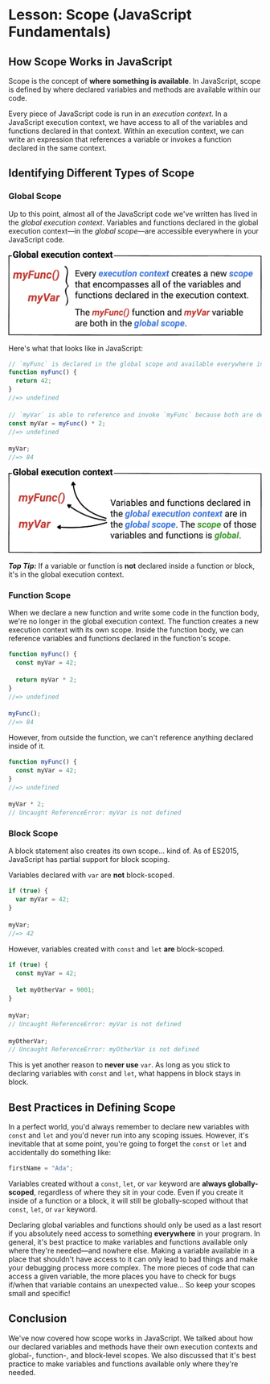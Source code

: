 # Lesson: Scope (JavaScript Fundamentals)

## How Scope Works in JavaScript

Scope is the concept of **where something is available**. In JavaScript, scope is defined by where declared variables and methods are available within our code.

Every piece of JavaScript code is run in an _execution context_. In a JavaScript execution context, we have access to all of the variables and functions declared in that context. Within an execution context, we can write an expression that references a variable or invokes a function declared in the same context.

## Identifying Different Types of Scope

### Global Scope

Up to this point, almost all of the JavaScript code we've written has lived in the _global execution context_. Variables and functions declared in the global execution context—in the _global scope_—are accessible everywhere in your JavaScript code.

![JavaScript global execution context](/public/images/front-end-web-programming-in-javascript/global-scope-01.png)

Here's what that looks like in JavaScript:

```js
// `myFunc` is declared in the global scope and available everywhere in your code
function myFunc() {
  return 42;
}
//=> undefined

// `myVar` is able to reference and invoke `myFunc` because both are declared in the same scope (the global execution context)
const myVar = myFunc() * 2;
//=> undefined

myVar;
//=> 84
```

![JavaScript global execution context (continued)](/public/images/front-end-web-programming-in-javascript/global-scope-02.png)

**_Top Tip:_** If a variable or function is **not** declared inside a function or block, it's in the global execution context.

### Function Scope

When we declare a new function and write some code in the function body, we're no longer in the global execution context. The function creates a new execution context with its own scope. Inside the function body, we can reference variables and functions declared in the function's scope.

```js
function myFunc() {
  const myVar = 42;

  return myVar * 2;
}
//=> undefined

myFunc();
//=> 84
```

However, from outside the function, we can't reference anything declared inside of it.

```js
function myFunc() {
  const myVar = 42;
}
//=> undefined

myVar * 2;
// Uncaught ReferenceError: myVar is not defined
```

### Block Scope

A block statement also creates its own scope... kind of. As of ES2015, JavaScript has partial support for block scoping.

Variables declared with `var` are **not** block-scoped.

```js
if (true) {
  var myVar = 42;
}

myVar;
//=> 42
```

However, variables created with `const` and `let` **are** block-scoped.

```js
if (true) {
  const myVar = 42;

  let myOtherVar = 9001;
}

myVar;
// Uncaught ReferenceError: myVar is not defined

myOtherVar;
// Uncaught ReferenceError: myOtherVar is not defined
```

This is yet another reason to **never use** `var`. As long as you stick to declaring variables with `const` and `let`, what happens in block stays in block.

## Best Practices in Defining Scope

In a perfect world, you'd always remember to declare new variables with `const` and `let` and you'd never run into any scoping issues. However, it's inevitable that at some point, you're going to forget the `const` or `let` and accidentally do something like:

```js
firstName = "Ada";
```

Variables created without a `const`, `let`, or `var` keyword are **always globally-scoped**, regardless of where they sit in your code. Even if you create it inside of a function or a block, it will still be globally-scoped without that `const`, `let`, or `var` keyword.

Declaring global variables and functions should only be used as a last resort if you absolutely need access to something **everywhere** in your program. In general, it's best practice to make variables and functions available only where they're needed—and nowhere else. Making a variable available in a place that shouldn't have access to it can only lead to bad things and make your debugging process more complex. The more pieces of code that can access a given variable, the more places you have to check for bugs if/when that variable contains an unexpected value... So keep your scopes small and specific!

## Conclusion

We've now covered how scope works in JavaScript. We talked about how our declared variables and methods have their own execution contexts and global-, function-, and block-level scopes. We also discussed that it's best practice to make variables and functions available only where they're needed.


